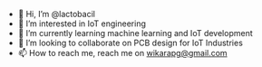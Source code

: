 - 👋 Hi, I’m @lactobacil
- 👀 I’m interested in IoT engineering 
- 🌱 I’m currently learning machine learning and IoT development
- 💞️ I’m looking to collaborate on PCB design for IoT Industries
- 📫 How to reach me, reach me on wikarapg@gmail.com

<!---
lactobacil/lactobacil is a ✨ special ✨ repository because its `README.md` (this file) appears on your GitHub profile.
You can click the Preview link to take a look at your changes.
--->
